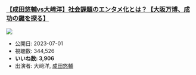 ### [【成田悠輔vs大﨑洋】社会課題のエンタメ化とは？【大阪万博、成功の鍵を探る】](https://www.youtube.com/watch?v=YL17SfXfZ5Y)
[![](https://img.youtube.com/vi/YL17SfXfZ5Y/sddefault.jpg)](https://www.youtube.com/watch?v=YL17SfXfZ5Y)
-   公開日: 2023-07-01
-   視聴数: 344,526
-   **いいね数: 3,906**
-   出演者: 大﨑洋, [成田悠輔](/rehacq_fan/people/成田悠輔 "wikilink")
